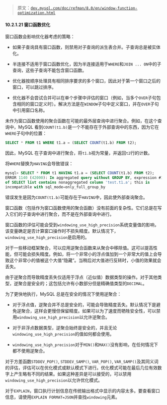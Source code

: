 > 原文：[`dev.mysql.com/doc/refman/8.0/en/window-function-optimization.html`](https://dev.mysql.com/doc/refman/8.0/en/window-function-optimization.html)

#### 10.2.1.21 窗口函数优化

窗口函数会影响优化器考虑的策略：

+   如果子查询具有窗口函数，则禁用对子查询的派生表合并。子查询总是被实体化。

+   半连接不适用于窗口函数优化，因为半连接适用于`WHERE`和`JOIN ... ON`中的子查询，这些子查询不能包含窗口函数。

+   优化器按顺序处理具有相同排序要求的多个窗口，因此对于第一个窗口之后的窗口，可以跳过排序。

+   优化器不会尝试合并可以在单个步骤中评估的窗口（例如，当多个`OVER`子句包含相同的窗口定义时）。解决方法是在`WINDOW`子句中定义窗口，并在`OVER`子句中引用窗口名称。

未作为窗口函数使用的聚合函数在可能的最外层查询中进行聚合。例如，在这个查询中，MySQL 看到`COUNT(t1.b)`是一个不能存在于外部查询中的东西，因为它在`WHERE`子句中的位置：

```sql
SELECT * FROM t1 WHERE t1.a = (SELECT COUNT(t1.b) FROM t2);
```

因此，MySQL 在子查询中进行聚合，将`t1.b`视为常量，并返回`t2`行的计数。

将`WHERE`替换为`HAVING`会导致错误：

```sql
mysql> SELECT * FROM t1 HAVING t1.a = (SELECT COUNT(t1.b) FROM t2);
ERROR 1140 (42000): In aggregated query without GROUP BY, expression #1
of SELECT list contains nonaggregated column 'test.t1.a'; this is
incompatible with sql_mode=only_full_group_by
```

错误发生是因为`COUNT(t1.b)`可能存在于`HAVING`中，因此使外部查询聚合。

窗口函数（包括作为窗口函数使用的聚合函数）没有前面的复杂性。它们总是在写入它们的子查询中进行聚合，而不是在外部查询中进行。

窗口函数的评估可能会受到`windowing_use_high_precision`系统变量值的影响，该变量确定是否计算窗口操作时不损失精度。默认情况下，`windowing_use_high_precision`是启用的。

对于一些移动框架聚合，可以应用逆聚合函数来从聚合中移除值。这可以提高性能，但可能会损失精度。例如，将一个非常小的浮点值加到一个非常大的值上会导致这个非常小的值被这个大值“隐藏”。当稍后对大值进行反转时，小值的效果就会丢失。

由于逆聚合而导致精度丢失仅适用于浮点（近似值）数据类型的操作。对于其他类型，逆聚合是安全的；这包括允许有小数部分但是精确值类型的`DECIMAL`。

为了更快地执行，MySQL 总是在安全的情况下使用逆聚合：

+   对于浮点值，逆聚合并不总是安全的，可能会导致精度丢失。默认情况下是避免逆聚合，这样会更慢但保留精度。如果可以为了速度而牺牲安全性，可以禁用`windowing_use_high_precision`以允许逆聚合。

+   对于非浮点数据类型，逆聚合始终是安全的，并且无论`windowing_use_high_precision`的值如何都会使用。

+   `windowing_use_high_precision`对于`MIN()`和`MAX()`没有影响，在任何情况下都不使用逆聚合。

对于方差函数`STDDEV_POP()`, `STDDEV_SAMP()`, `VAR_POP()`, `VAR_SAMP()`及其同义词的评估，评估可以在优化模式或默认模式下进行。优化模式可能在最后几位有效数字上产生略有不同的结果。如果这种差异是可以接受的，可以禁用`windowing_use_high_precision`以允许优化模式。

对于`EXPLAIN`，窗口执行计划信息在传统输出格式中显示的内容太多。要查看窗口信息，请使用`EXPLAIN FORMAT=JSON`并查找`windowing`元素。
